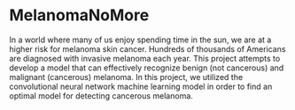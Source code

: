 # MelanomaNoMore

In a world where many of us enjoy spending time in the sun, we are at a higher risk for melanoma skin cancer. Hundreds of thousands of Americans are diagnosed with invasive melanoma each year. This project attempts to develop a model that can effectively recognize benign (not cancerous) and malignant (cancerous) melanoma. In this project, we utilized the convolutional neural network machine learning model in order to find an optimal model for detecting cancerous melanoma.
